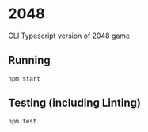 # 2048
CLI Typescript version of 2048 game

## Running

`npm start`

## Testing (including Linting)

`npm test`